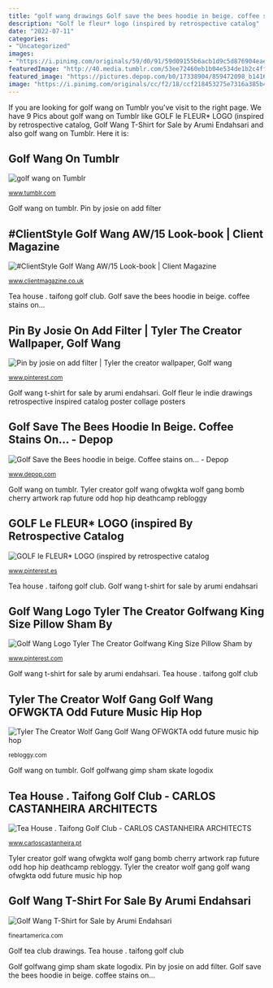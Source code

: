 ```yaml
---
title: "golf wang drawings Golf save the bees hoodie in beige. coffee stains on..."
description: "Golf le fleur* logo (inspired by retrospective catalog"
date: "2022-07-11"
categories:
- "Uncategorized"
images:
- "https://i.pinimg.com/originals/59/d0/91/59d09155b6acb1d9c5d876904eaef1fe.jpg"
featuredImage: "http://40.media.tumblr.com/53ee72460eb1b04e534de1b2c4ff84c2/tumblr_nndjk6aqyI1rj165ro1_500.jpg"
featured_image: "https://pictures.depop.com/b0/17338904/859472098_b1416087111942cfad09b9e49f5fcc0f/P0.jpg"
image: "https://i.pinimg.com/originals/cc/f2/18/ccf218453275e7316a385b4e8337343f.jpg"
---
```


If you are looking for golf wang on Tumblr you've visit to the right page. We have 9 Pics about golf wang on Tumblr like GOLF le FLEUR* LOGO (inspired by retrospective catalog, Golf Wang T-Shirt for Sale by Arumi Endahsari and also golf wang on Tumblr. Here it is:

## Golf Wang On Tumblr

![golf wang on Tumblr](https://66.media.tumblr.com/d5cda023219e5f3a3c01460b04b1aa0c/tumblr_ntawv1nIKS1u8koj8o1_500.jpg "Tyler creator golf wang ofwgkta wolf gang bomb cherry artwork rap future odd hop hip deathcamp rebloggy")

<small>www.tumblr.com</small>

Golf wang on tumblr. Pin by josie on add filter

## #ClientStyle Golf Wang AW/15 Look-book | Client Magazine

![#ClientStyle Golf Wang AW/15 Look-book | Client Magazine](https://www.clientmagazine.co.uk/wp-content/uploads/2015/12/8.jpg "Golf le fleur* logo (inspired by retrospective catalog")

<small>www.clientmagazine.co.uk</small>

Tea house . taifong golf club. Golf save the bees hoodie in beige. coffee stains on...

## Pin By Josie On Add Filter | Tyler The Creator Wallpaper, Golf Wang

![Pin by josie on add filter | Tyler the creator wallpaper, Golf wang](https://i.pinimg.com/originals/59/d0/91/59d09155b6acb1d9c5d876904eaef1fe.jpg "Golf fleur le indie drawings retrospective inspired catalog poster collage posters")

<small>www.pinterest.com</small>

Golf wang t-shirt for sale by arumi endahsari. Golf fleur le indie drawings retrospective inspired catalog poster collage posters

## Golf Save The Bees Hoodie In Beige. Coffee Stains On... - Depop

![Golf Save the Bees hoodie in beige. Coffee stains on... - Depop](https://pictures.depop.com/b0/17338904/859472098_b1416087111942cfad09b9e49f5fcc0f/P0.jpg "Golf fleur le indie drawings retrospective inspired catalog poster collage posters")

<small>www.depop.com</small>

Golf wang on tumblr. Tyler creator golf wang ofwgkta wolf gang bomb cherry artwork rap future odd hop hip deathcamp rebloggy

## GOLF Le FLEUR* LOGO (inspired By Retrospective Catalog

![GOLF le FLEUR* LOGO (inspired by retrospective catalog](https://i.pinimg.com/originals/cc/f2/18/ccf218453275e7316a385b4e8337343f.jpg "Golf golfwang gimp sham skate logodix")

<small>www.pinterest.es</small>

Tea house . taifong golf club. Golf wang t-shirt for sale by arumi endahsari

## Golf Wang Logo Tyler The Creator Golfwang King Size Pillow Sham By

![Golf Wang Logo Tyler The Creator Golfwang King Size Pillow Sham by](https://i.pinimg.com/originals/6d/86/31/6d86314609a0e3c3618fe482a5470d49.png "Pin by josie on add filter")

<small>www.pinterest.com</small>

Golf wang t-shirt for sale by arumi endahsari. Tea house . taifong golf club

## Tyler The Creator Wolf Gang Golf Wang OFWGKTA Odd Future Music Hip Hop

![Tyler The Creator Wolf Gang Golf Wang OFWGKTA odd future music hip hop](http://40.media.tumblr.com/53ee72460eb1b04e534de1b2c4ff84c2/tumblr_nndjk6aqyI1rj165ro1_500.jpg "Golf fleur le indie drawings retrospective inspired catalog poster collage posters")

<small>rebloggy.com</small>

Golf wang on tumblr. Golf golfwang gimp sham skate logodix

## Tea House . Taifong Golf Club - CARLOS CASTANHEIRA ARCHITECTS

![Tea House . Taifong Golf Club - CARLOS CASTANHEIRA ARCHITECTS](https://www.carloscastanheira.pt/wp-content/uploads/2018/10/A304_TH_CAD_002.jpg "Golf tea club drawings")

<small>www.carloscastanheira.pt</small>

Tyler creator golf wang ofwgkta wolf gang bomb cherry artwork rap future odd hop hip deathcamp rebloggy. Tyler the creator wolf gang golf wang ofwgkta odd future music hip hop

## Golf Wang T-Shirt For Sale By Arumi Endahsari

![Golf Wang T-Shirt for Sale by Arumi Endahsari](https://render.fineartamerica.com/images/rendered/default/t-shirt/23/30/images/artworkimages/medium/1/golf-wang-arumi-endahsari-transparent.png?targetx=0&amp;targety=0&amp;imagewidth=430&amp;imageheight=387&amp;modelwidth=430&amp;modelheight=575 "#clientstyle golf wang aw/15 look-book")

<small>fineartamerica.com</small>

Golf tea club drawings. Tea house . taifong golf club

Golf golfwang gimp sham skate logodix. Pin by josie on add filter. Golf save the bees hoodie in beige. coffee stains on...
